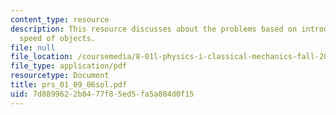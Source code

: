 ```yaml
---
content_type: resource
description: This resource discusses about the problems based on introduction to angular
  speed of objects.
file: null
file_location: /coursemedia/8-01l-physics-i-classical-mechanics-fall-2005/7d8899622b8477f85ed5fa5a884d0f15_prs_01_09_06sol.pdf
file_type: application/pdf
resourcetype: Document
title: prs_01_09_06sol.pdf
uid: 7d889962-2b84-77f8-5ed5-fa5a884d0f15
---
```

